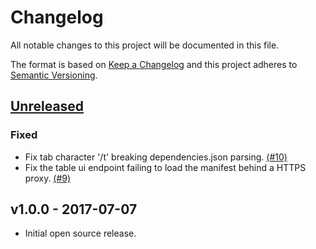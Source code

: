 # Changelog

All notable changes to this project will be documented in this file.

The format is based on [Keep a Changelog](http://keepachangelog.com/en/1.0.0/) and this project adheres to [Semantic Versioning](http://semver.org/spec/v2.0.0.html).

## [Unreleased]
### Fixed
* Fix tab character '/t' breaking dependencies.json parsing. [(#10)](https://github.com/nosinovacao/name-sdk/issues/9)
* Fix the table ui endpoint failing to load the manifest behind a HTTPS proxy. [(#9)](https://github.com/nosinovacao/name-sdk/issues/9)

## v1.0.0 - 2017-07-07
* Initial open source release.


[Unreleased]: https://github.com/nosinovacao/name-sdk/compare/v1.0.0...HEAD